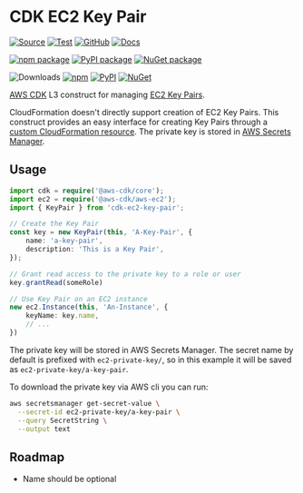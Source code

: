 # CDK EC2 Key Pair

[![Source](https://img.shields.io/badge/Source-GitHub-blue?logo=github)][source]
[![Test](https://github.com/udondan/cdk-ec2-key-pair/workflows/Test/badge.svg)](https://github.com/udondan/cdk-ec2-key-pair/actions?query=workflow%3ATest)
[![GitHub](https://img.shields.io/github/license/udondan/cdk-ec2-key-pair)][license]
[![Docs](https://img.shields.io/badge/awscdk.io-cdk--ec2--key--pair-orange)][docs]

[![npm package](https://img.shields.io/npm/v/cdk-ec2-key-pair?color=brightgreen)][npm]
[![PyPI package](https://img.shields.io/pypi/v/cdk-ec2-key-pair?color=brightgreen)][PyPI]
[![NuGet package](https://img.shields.io/nuget/v/CDK.EC2.KeyPair?color=brightgreen)][NuGet]

![Downloads](https://img.shields.io/badge/-DOWNLOADS:-brightgreen?color=gray)
[![npm](https://img.shields.io/npm/dt/cdk-ec2-key-pair?label=npm&color=blueviolet)][npm]
[![PyPI](https://img.shields.io/pypi/dm/cdk-ec2-key-pair?label=pypi&color=blueviolet)][PyPI]
[![NuGet](https://img.shields.io/nuget/dt/CDK.EC2.KeyPair?label=nuget&color=blueviolet)][NuGet]

[AWS CDK] L3 construct for managing [EC2 Key Pairs].

CloudFormation doesn't directly support creation of EC2 Key Pairs. This construct provides an easy interface for creating Key Pairs through a [custom CloudFormation resource]. The private key is stored in [AWS Secrets Manager].

## Usage

```typescript
import cdk = require('@aws-cdk/core');
import ec2 = require('@aws-cdk/aws-ec2');
import { KeyPair } from 'cdk-ec2-key-pair';

// Create the Key Pair
const key = new KeyPair(this, 'A-Key-Pair', {
    name: 'a-key-pair',
    description: 'This is a Key Pair',
});

// Grant read access to the private key to a role or user
key.grantRead(someRole)

// Use Key Pair on an EC2 instance
new ec2.Instance(this, 'An-Instance', {
    keyName: key.name,
    // ...
})
```

The private key will be stored in AWS Secrets Manager. The secret name by default is prefixed with `ec2-private-key/`, so in this example it will be saved as `ec2-private-key/a-key-pair`.

To download the private key via AWS cli you can run:

```bash
aws secretsmanager get-secret-value \
  --secret-id ec2-private-key/a-key-pair \
  --query SecretString \
  --output text
```

## Roadmap

- Name should be optional

   [AWS CDK]: https://aws.amazon.com/cdk/
   [custom CloudFormation resource]: https://docs.aws.amazon.com/AWSCloudFormation/latest/UserGuide/template-custom-resources.html
   [EC2 Key Pairs]: https://docs.aws.amazon.com/AWSEC2/latest/UserGuide/ec2-key-pairs.html
   [AWS Secrets Manager]: https://aws.amazon.com/secrets-manager/
   [npm]: https://www.npmjs.com/package/cdk-ec2-key-pair
   [PyPI]: https://pypi.org/project/cdk-ec2-key-pair/
   [NuGet]: https://www.nuget.org/packages/CDK.EC2.KeyPair/
   [docs]: https://awscdk.io/packages/cdk-ec2-key-pair@1.6.0
   [source]: https://github.com/udondan/cdk-ec2-key-pair
   [license]: https://github.com/udondan/cdk-ec2-key-pair/blob/master/LICENSE

